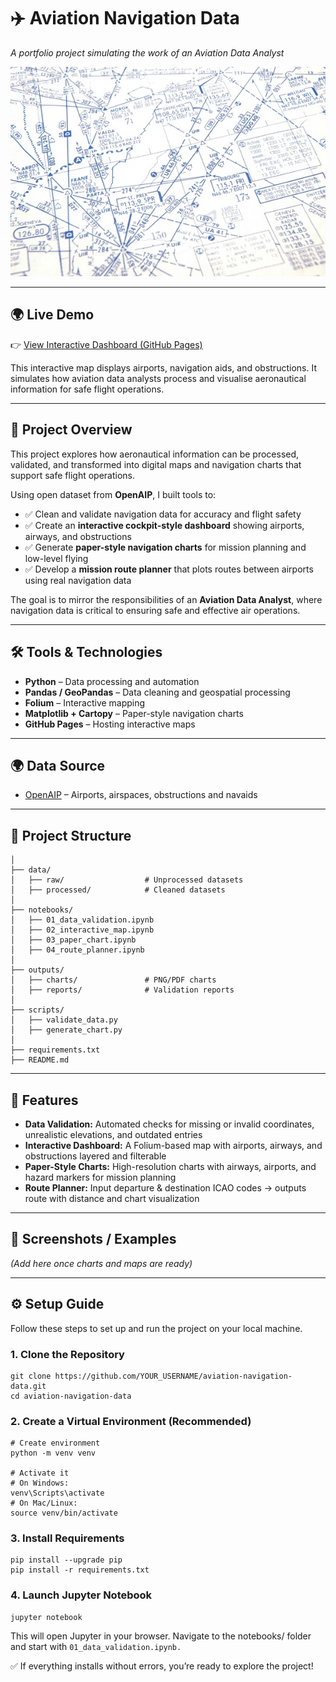 # ✈️ Aviation Navigation Data
*A portfolio project simulating the work of an Aviation Data Analyst*


![airways-chart](/aviation_chart.jpg)


---

## 🌍 Live Demo  
👉 [View Interactive Dashboard (GitHub Pages)](https://YOUR_USERNAME.github.io/aviation-navigation-data)  

This interactive map displays airports, navigation aids, and obstructions. It simulates how aviation data analysts process and visualise aeronautical information for safe flight operations.  

---

## 📌 Project Overview
This project explores how aeronautical information can be processed, validated, and transformed into digital maps and navigation charts that support safe flight operations.  

Using open dataset from **OpenAIP**, I built tools to:  
- ✅ Clean and validate navigation data for accuracy and flight safety  
- ✅ Create an **interactive cockpit-style dashboard** showing airports, airways, and obstructions  
- ✅ Generate **paper-style navigation charts** for mission planning and low-level flying  
- ✅ Develop a **mission route planner** that plots routes between airports using real navigation data  

The goal is to mirror the responsibilities of an **Aviation Data Analyst**, where navigation data is critical to ensuring safe and effective air operations.

---

## 🛠️ Tools & Technologies
- **Python** – Data processing and automation  
- **Pandas / GeoPandas** – Data cleaning and geospatial processing  
- **Folium** – Interactive mapping  
- **Matplotlib + Cartopy** – Paper-style navigation charts
- **GitHub Pages** – Hosting interactive maps  

---

## 🌍 Data Source
- [OpenAIP](https://openaip.net) – Airports, airspaces, obstructions and navaids

---

## 📂 Project Structure
```
│
├── data/
│   ├── raw/                  # Unprocessed datasets
│   ├── processed/            # Cleaned datasets
│
├── notebooks/
│   ├── 01_data_validation.ipynb
│   ├── 02_interactive_map.ipynb
│   ├── 03_paper_chart.ipynb
│   ├── 04_route_planner.ipynb
│
├── outputs/
│   ├── charts/               # PNG/PDF charts
│   ├── reports/              # Validation reports
│
├── scripts/
│   ├── validate_data.py
│   ├── generate_chart.py
│
├── requirements.txt
├── README.md
```

---

## 🚀 Features
- **Data Validation:** Automated checks for missing or invalid coordinates, unrealistic elevations, and outdated entries  
- **Interactive Dashboard:** A Folium-based map with airports, airways, and obstructions layered and filterable  
- **Paper-Style Charts:** High-resolution charts with airways, airports, and hazard markers for mission planning  
- **Route Planner:** Input departure & destination ICAO codes → outputs route with distance and chart visualization  

---

## 📸 Screenshots / Examples
*(Add here once charts and maps are ready)*  

---

## ⚙️ Setup Guide

Follow these steps to set up and run the project on your local machine.

### 1. Clone the Repository
```
git clone https://github.com/YOUR_USERNAME/aviation-navigation-data.git
cd aviation-navigation-data
```

### 2. Create a Virtual Environment (Recommended)
```
# Create environment
python -m venv venv

# Activate it
# On Windows:
venv\Scripts\activate
# On Mac/Linux:
source venv/bin/activate
```

### 3. Install Requirements
```
pip install --upgrade pip
pip install -r requirements.txt
```

### 4. Launch Jupyter Notebook
```
jupyter notebook
```

This will open Jupyter in your browser. Navigate to the notebooks/ folder and start with `01_data_validation.ipynb.`

✅ If everything installs without errors, you’re ready to explore the project!
